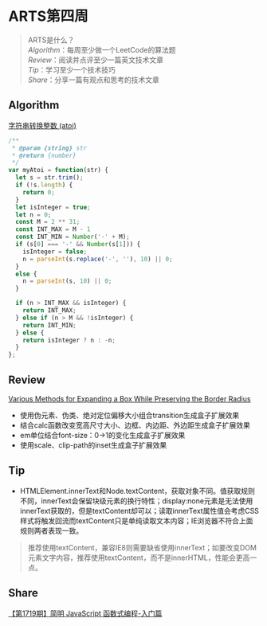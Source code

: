 # ARTS第四周

> ARTS是什么？  
  *Algorithm*：每周至少做一个LeetCode的算法题  
  *Review*：阅读并点评至少一篇英文技术文章  
  *Tip*：学习至少一个技术技巧  
  *Share*：分享一篇有观点和思考的技术文章  

## Algorithm

[字符串转换整数 (atoi)](https://leetcode-cn.com/explore/interview/card/tencent/221/array-and-strings/897/)

```js
/**
 * @param {string} str
 * @return {number}
 */
var myAtoi = function(str) {
  let s = str.trim();
  if (!s.length) {
    return 0;
  }
  let isInteger = true;
  let n = 0;
  const M = 2 ** 31;
  const INT_MAX = M - 1
  const INT_MIN = Number('-' + M);
  if (s[0] === '-' && Number(s[1])) {
    isInteger = false;
    n = parseInt(s.replace('-', ''), 10) || 0;
  }
  else {
    n = parseInt(s, 10) || 0;
  }

  if (n > INT_MAX && isInteger) {
    return INT_MAX;
  } else if (n > M && !isInteger) {
    return INT_MIN;
  } else {
    return isInteger ? n : -n;
  }
};
```

## Review

[Various Methods for Expanding a Box While Preserving the Border Radius](https://css-tricks.com/various-methods-for-expanding-a-box-while-preserving-the-border-radius/)

- 使用伪元素、伪类、绝对定位偏移大小组合transition生成盒子扩展效果
- 结合calc函数改变宽高尺寸大小、边框、内边距、外边距生成盒子扩展效果
- em单位结合font-size：0->1的变化生成盒子扩展效果
- 使用scale、clip-path的inset生成盒子扩展效果

## Tip

- HTMLElement.innerText和Node.textContent，获取对象不同。值获取规则不同，innerText会保留块级元素的换行特性；display:none元素是无法使用innerText获取的，但是textContent却可以；读取innerText属性值会考虑CSS样式将触发回流而textContent只是单纯读取文本内容；IE浏览器不符合上面规则两者表现一致。

> 推荐使用textContent，兼容IE8则需要缺省使用innerText；如要改变DOM元素文字内容，推荐使用textContent，而不是innerHTML，性能会更高一点。

## Share

[【第1719期】简明 JavaScript 函数式编程-入门篇](https://mp.weixin.qq.com/s/PUblSsxKrIAJfGMhBesGsw)
